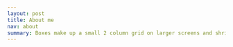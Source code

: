 ```yaml
---
layout: post
title: About me
nav: about
summary: Boxes make up a small 2 column grid on larger screens and shrink to single column on smaller screens
---
```



